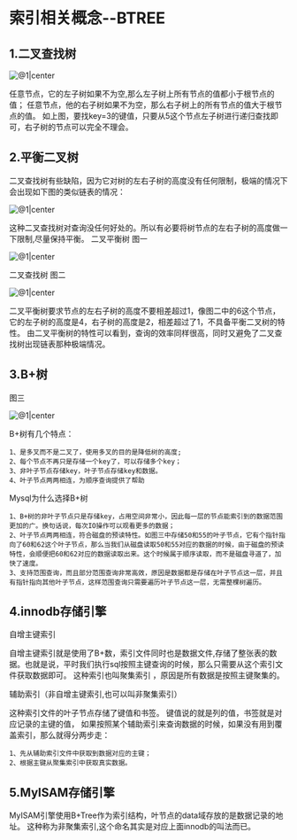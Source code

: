 # 索引相关概念--BTREE

## 1.二叉查找树

![@1|center](./src/btree1.png)

任意节点，它的左子树如果不为空,那么左子树上所有节点的值都小于根节点的值； 
任意节点，他的右子树如果不为空，那么右子树上的所有节点的值大于根节点的值。
如上图，要找key=3的键值，只要从5这个节点左子树进行递归查找即可，右子树的节点可以完全不理会。

## 2.平衡二叉树


二叉查找树有些缺陷，因为它对树的左右子树的高度没有任何限制，极端的情况下会出现如下图的类似链表的情况： 

![@1|center](./src/btree2.png)

这种二叉查找树对查询没任何好处的。所以有必要将树节点的左右子树的高度做一下限制,尽量保持平衡。
二叉平衡树 图一

![@1|center](./src/btree3.png)

二叉查找树 图二

![@1|center](./src/btree4.png)

二叉平衡树要求节点的左右子树的高度不要相差超过1，像图二中的6这个节点，它的左子树的高度是4，右子树的高度是2，相差超过了1，不具备平衡二叉树的特性。
由二叉平衡树的特性可以看到，查询的效率同样很高，同时又避免了二叉查找树出现链表那种极端情况。

## 3.B+树

图三

![@1|center](./src/btree5.png)

B+树有几个特点： 
```
1、是多叉而不是二叉了，使用多叉的目的是降低树的高度; 
2、每个节点不再只是存储一个key了，可以存储多个key； 
3、非叶子节点存储key，叶子节点存储key和数据。 
4、叶子节点两两相连，为顺序查询提供了帮助
```

Mysql为什么选择B+树
```
1、B+树的非叶子节点只是存储key，占用空间非常小，因此每一层的节点能索引到的数据范围更加的广。换句话说，每次IO操作可以观看更多的数据；
2、叶子节点两两相连，符合磁盘的预读特性。如图三中存储50和55的叶子节点，它有个指针指向了60和62这个叶子节点，那么当我们从磁盘读取50和55对应的数据的时候，由于磁盘的预读特性，会顺便把60和62对应的数据读取出来。这个时候属于顺序读取，而不是磁盘寻道了，加快了速度。
3、支持范围查询，而且部分范围查询非常高效，原因是数据都是存储在叶子节点这一层，并且有指针指向其他叶子节点，这样范围查询只需要遍历叶子节点这一层，无需整棵树遍历。
```


## 4.innodb存储引擎

自增主键索引

自增主键索引就是使用了B+数，索引文件同时也是数据文件,存储了整张表的数据。也就是说，平时我们执行sql按照主键查询的时候，那么只需要从这个索引文件获取数据即可。
这种索引也叫聚集索引 ，原因是所有数据是按照主键聚集的。

辅助索引（非自增主键索引,也可以叫非聚集索引）

这种索引文件的叶子节点存储了键值和书签。
键值说的就是列的值，书签就是对应记录的主键的值，
如果按照某个辅助索引来查询数据的时候，如果没有用到覆盖索引，那么就得分两步走： 
```
1、先从辅助索引文件中获取到数据对应的主键； 
2、根据主键从聚集索引中获取真实数据。
```

## 5.MyISAM存储引擎

MyISAM引擎使用B+Tree作为索引结构，叶节点的data域存放的是数据记录的地址。
这种称为非聚集索引,这个命名其实是对应上面innodb的叫法而已。
